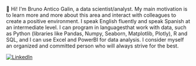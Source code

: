 👋 Hi! I'm Bruno Antico Galin, a data scientist/analyst. My main motivation is to learn more and more about this area and interact with colleagues to create a positive environment. I speak English fluently and speak Spanish at an intermediate level. I can program in languages ​​that work with data, such as Python (libraries like Pandas, Numpy, Seaborn, Matplotlib, Plotly), R and SQL, and I can use Excel and PowerBI for data analysis. I consider myself an organized and committed person who will always strive for the best.

<a href="https://www.linkedin.com/in/bruno-antico-galin-8a0990265/" target="_blank">
  <img src="https://img.shields.io/badge/LinkedIn--blue?logo=linkedin&style=social" alt="LinkedIn">
</a>
